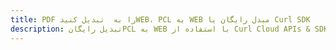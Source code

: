 ---title: PDF را به  تبدیل کنیدWEB، PCL به WEB مبدل رایگان یا Curl SDKdescription: تبدیل رایگانPCL به WEB با استفاده از Curl Cloud APIs & SDK همچنین اسناد PDF را در Cloud ایجاد، ویرایش و رندر کنید.---
